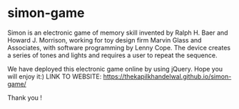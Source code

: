 # simon-game

Simon is an electronic game of memory skill invented by Ralph H. Baer and Howard J. Morrison, working for toy design firm Marvin Glass and Associates, with software programming by Lenny Cope. The device creates a series of tones and lights and requires a user to repeat the sequence.

We have deployed this electronic game online by using jQuery. Hope you will enjoy it:) 
LINK TO WEBSITE: https://thekapilkhandelwal.github.io/simon-game/

Thank you !
